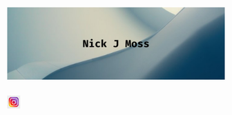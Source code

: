 # [![nick j moss header](https://raw.githubusercontent.com/nickjmoss/nickjmoss/main/Nick%20J%20Moss.png)](https://www.instagram.com/nick_moss12/)
<span><a href='https://www.instagram.com/nick_moss12/'><img height= '30' src='https://raw.githubusercontent.com/nickjmoss/nickjmoss/main/instagram.png'><a><span>
---
  
 
<!--
**nickjmoss/nickjmoss** is a ✨ _special_ ✨ repository because its `README.md` (this file) appears on your GitHub profile.

Here are some ideas to get you started:

- 🔭 I’m currently working on ...
- 🌱 I’m currently learning ...
- 👯 I’m looking to collaborate on ...
- 🤔 I’m looking for help with ...
- 💬 Ask me about ...
- 📫 How to reach me: ...
- 😄 Pronouns: ...
- ⚡ Fun fact: ...
-->
